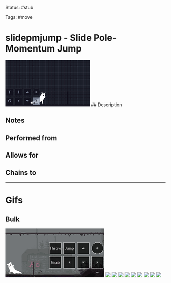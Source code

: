 Status: #stub

Tags: #move

# slidepmjump - Slide Pole-Momentum Jump
<img src=https://raw.githubusercontent.com/LauraHannah44/Rain-World-Movement/main/Files/slidepmjump_header.gif>
## Description


## Notes


## Performed from


## Allows for


## Chains to


___
# Gifs
## Bulk
<img src=https://raw.githubusercontent.com/LauraHannah44/Rain-World-Movement/main/Files/slidepmjump_0.gif>
<img src=https://raw.githubusercontent.com/LauraHannah44/Rain-World-Movement/main/Files/slidepmjump_1.gif>
<img src=https://raw.githubusercontent.com/LauraHannah44/Rain-World-Movement/main/Files/slidepmjump_2.gif>
<img src=https://raw.githubusercontent.com/LauraHannah44/Rain-World-Movement/main/Files/slidepmjump_3.gif>
<img src=https://raw.githubusercontent.com/LauraHannah44/Rain-World-Movement/main/Files/slidepmjump_4.gif>
<img src=https://raw.githubusercontent.com/LauraHannah44/Rain-World-Movement/main/Files/slidepmjump_5.gif>
<img src=https://raw.githubusercontent.com/LauraHannah44/Rain-World-Movement/main/Files/slidepmjump_6.gif>
<img src=https://raw.githubusercontent.com/LauraHannah44/Rain-World-Movement/main/Files/slidepmjump_7.gif>
<img src=https://raw.githubusercontent.com/LauraHannah44/Rain-World-Movement/main/Files/slidepmjump_8.gif>
<img src=https://raw.githubusercontent.com/LauraHannah44/Rain-World-Movement/main/Files/slidepmjump_9.gif>